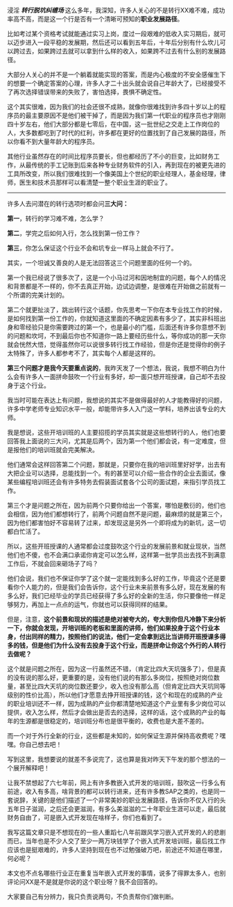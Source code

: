 <p>浸淫 <b><i>转行脱坑纠缠场 </i></b>这么多年，我深知，许多人关心的不是转行XX难不难，成功率高不高，而是这一个行是否有一个清晰可预知的<b>职业发展路径</b>。</p><p>比如考过某个资格考试就能通过实习上岗，度过一段艰难的低收入实习期后，就可以迈步进入一段平稳的发展期，然后还可以看到五年后，十年后分别有什么坎儿可以跨过去，如果跨过去就可以拿到什么样的收入，如果跨不过去有什么别的发展路径。</p><p>大部分人关心的并不是一个躺着就能实现的答案，而是内心极度的不安全感催生下的想要一个确定答案的心理，许多人才二十出头就会说自己年龄大了，已经接受不了再次选择错误带来的失败了，害怕选择，畏惧不确定性。</p><p>这个其实很难，因为我们的社会还很不成熟，就像你很难找到许多四十岁以上的程序员的最主要原因不是他们被干掉了，而是因为我们第一代职业的程序员也才刚刚四十岁左右，他们大部分都是七零后，在中国，这一批世纪之交走上工作岗位的人，大多数都吃到了时代的红利，许多都在更好的位置找到了自己发展的路径，所以你看不到大量年龄大的程序员。</p><p>其他行业虽然存在的时间比程序员要长，但也都经历了不小的巨变，比如财务工作，从最传统的手工记账到后来各种专业财务软件的引入，再到现在的被更先进的工具所改变，所以我们很难找到一个像美国上个世纪的职业经理人，基金经理，律师，医生和技术员那样可以看清楚一整个职业生涯的职业了。</p><hr/><p>许多人去问潜在的转行选项时都会问<b>三大问：</b></p><p><b>第一</b>，转行的学习难不难，怎么学？ </p><p><b>第二</b>，学完之后如何入行，怎么找到第一份工作？</p><p><b>第三</b>，你怎么保证这个行业不会和坑专业一样马上就会不行了。</p><p>其实，一个坦诚又善良的人是无法回答这三个问题里面的任何一个的。</p><p>第一个我已经说了很多次了，这是一个小马过河和因地制宜的问题，每个人的情况和背景都是不一样的，你不去真正开始，边试边调整，是很难在开始做之前就有一个所谓的完美计划的。</p><p>第二个就更扯淡了，跳出转行这个话题，你先思考一下你在本专业找工作的时候，是如何找到第一份工作的，你就知道这里面的不确定因素有多少了，其实非科班出身和零经验只是你需要跨过的第一个，也是最小的门槛，后面还有许多你意想不到的问题和坎坷，不到最后你也不知道你一路上要经历些什么，等你成功的那一天你就会恍然大悟，觉得虽然你可以说很多转行找工作经验，但是你还是觉得你的例子太特殊了，许多人都参考不了，其实每个人都是这样的。</p><p><b>第三个问题才是我今天要重点说的</b>，我昨天发了一个想法，我说，我想不明白为什么会有许多人一面拼命鼓吹一个行业有多好，却一面只想开班授课，自己却不去投身于这个行业。</p><p>我当时可能在表达上有问题，我想说的其实不是做得最好的人才能教得好的问题，许多中学老师专业知识水平一般，却能带许多人入门这一学科，培养出该专业的大师。</p><p>我是想说，这些开培训班的人主要招揽的学员其实就是这些想转行的人，他们也要回答我上面说的三大问，尤其是后两个，因为第一个他们都会说，有一定难度，但是报他们的培训班就会完美解决。</p><p>他们通常会这样回答第二个问题，那就是，只要你在我的培训班里好好学，出去有大把企业可以选择，总能找到一个。有的甚至可以介绍一些合作的企业去面试，像某些编程培训班还会有许多特务去假装面试套各个公司的面试题，来指引学员找工作。</p><p>第三个才是问题之所在，因为前两个只要你给出一个答案，哪怕是敷衍的，他们也会相信，因为他们都想转行了，前两个问题自然不是问题，最麻烦的就是第三个，因为他们都害怕好不容易转了过来，却发现这是另外一个即将成为的新坑，这一切都白忙活了。</p><p>所以，这些开班授课的人通常都会过度鼓吹这个行业的发展前景和就业现状，当然他们也不傻，也不会满口承诺你肯定可以怎么样，这样第一批学员出去找不到满意工作后，不就会回来砸场子了吗？</p><p>他们会说，我们也不保证你学了这个就一定能找到多么好的工作，毕竟这个还是要看你个人能力的，但是我们会告诉你，这个行业未来前景有多么好，现在发展的有多么好，我们已经毕业的学员已经获得了多么好的全新的生活，你只要像他一样足够努力，再加上一点点的运气，你就也可以获得同样的结果。</p><p>但是，注意，<b>这个前景和现状的描述是绝对被夸大的，夸大到你但凡冷静下来分析一下，你就会发现，开培训班的老板和里面的讲师，他们如果投身于这个行业本身，付出同样的精力，按照他们的说法，他们一定会拿到远比当讲师开班授课多得多的钱，但是他们为什么没有去投身于这个行业，而是拼命让你这个外行的人转行去做呢？</b></p><p>这个就是问题之所在，因为这一行虽然还不错，（肯定比四大天坑强多了），但是真的没有说的那么好，更重要的是，没有他们说的有那么多岗位，按照绝对岗位数量，甚至比四大天坑的岗位数还要少，收入也没有那么高（但肯定比四大天坑同等级别的性价比高），所以他们才愿意去挣开班授课的钱，这个和现在的成熟的产业的职业培训还不一样，因为成熟的产业你都清楚地知道这个产业里有多少岗位可以提供，收入怎么样，然后才会做出是否去的选择，这样的话，这个成熟的产业的每年的生源都是很稳定的，培训班分布也是很平衡的，收费也是大差不差的。</p><p>而一个对于外行全新的行业，这些都是未知的，如何保证生源并保持高收费呢？嘿嘿。你自己想去吧！</p><p>写到这里，我想要说的就差不多说完了，这也算是我对昨天下午发的那个想法的一个展开解释吧！</p><p>让我不禁想起了六七年前，网上有许多教嵌入式开发的培训班，鼓吹这一行多么有前途，收入有多高，啥背景的都可以转行进来，还有许多教SAP之类的，也是同一套说辞，关键的是他们描述了一个非常美妙的职业发展路径，告诉你不仅入行的头五年日子滋润，之后还会更滋润，有多么美滋滋的二十年职业生涯可以走，最后就财务自由了，可是嵌入式开发现在啥样子，你们也看到了。</p><p>我写这篇文章只是不想现在的一些人重蹈七八年前跟风学习嵌入式开发的人的悲剧而已，当年也是不少人交了至少一两万块钱学了个嵌入式开发培训班，最后找工作应该也是挺艰难的，许多人坚持到现在也不过勉强破万吧，前途还不知道在哪里，何必呢？</p><p>本文也不点名哪些行业正在重复当年嵌入式开发的事情，说多了得罪太多人，也别评论问XX是不是就是你说的这个职业呀？我不会回答的。</p><p>大家要自己有分辨力，我只负责说两句，不负责帮你们做判断。</p><p></p><p></p>